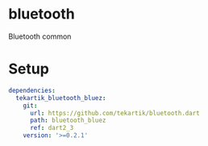 # bluetooth

Bluetooth common

# Setup

```yaml
dependencies:
  tekartik_bluetooth_bluez:
    git:
      url: https://github.com/tekartik/bluetooth.dart
      path: bluetooth_bluez
      ref: dart2_3
    version: '>=0.2.1'
```